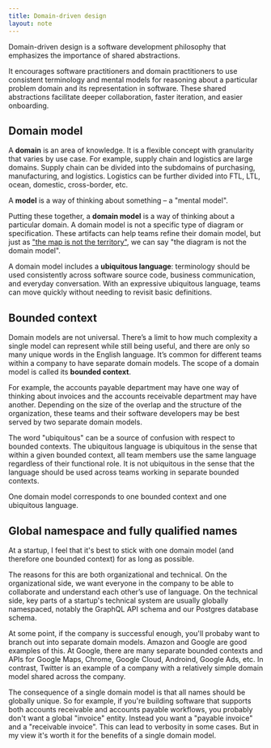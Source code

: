 ```yaml
---
title: Domain-driven design
layout: note
---
```


Domain-driven design is a software development philosophy that emphasizes the importance of shared abstractions.

It encourages software practitioners and domain practitioners to use consistent terminology and mental models for reasoning about a particular problem domain and its representation in software. These shared abstractions facilitate deeper collaboration, faster iteration, and easier onboarding.

## Domain model

A **domain** is an area of knowledge. It is a flexible concept with granularity that varies by use case. For example, supply chain and logistics are large domains. Supply chain can be divided into the subdomains of purchasing, manufacturing, and logistics. Logistics can be further divided into FTL, LTL, ocean, domestic, cross-border, etc.

A **model** is a way of thinking about something – a "mental model".

Putting these together, a **domain model** is a way of thinking about a particular domain. A domain model is not a specific type of diagram or specification. These artifacts can help teams refine their domain model, but just as ["the map is not the territory"](https://en.wikipedia.org/wiki/Map%E2%80%93territory_relation), we can say "the diagram is not the domain model".

A domain model includes a **ubiquitous language**: terminology should be used consistently across software source code, business communication, and everyday conversation. With an expressive ubiquitous language, teams can move quickly without needing to revisit basic definitions.

## Bounded context

Domain models are not universal. There’s a limit to how much complexity a single model can represent while still being useful, and there are only so many unique words in the English language. It’s common for different teams within a company to have separate domain models. The scope of a domain model is called its **bounded context**.

For example, the accounts payable department may have one way of thinking about invoices and the accounts receivable department may have another. Depending on the size of the overlap and the structure of the organization, these teams and their software developers may be best served by two separate domain models.

The word "ubiquitous" can be a source of confusion with respect to bounded contexts. The ubiquitous language is ubiquitous in the sense that within a given bounded context, all team members use the same language regardless of their functional role. It is not ubiquitous in the sense that the language should be used across teams working in separate bounded contexts.

One domain model corresponds to one bounded context and one ubiquitous language.

## Global namespace and fully qualified names

At a startup, I feel that it's best to stick with one domain model (and therefore one bounded context) for as long as possible.

The reasons for this are both organizational and technical. On the organizational side, we want everyone in the company to be able to collaborate and understand each other’s use of language. On the technical side, key parts of a startup's technical system are usually globally namespaced, notably the GraphQL API schema and our Postgres database schema.

At some point, if the company is successful enough, you'll probaby want to branch out into separate domain models. Amazon and Google are good examples of this. At Google, there are many separate bounded contexts and APIs for Google Maps, Chrome, Google Cloud, Androind, Google Ads, etc. In contrast, Twitter is an example of a company with a relatively simple domain model shared across the company.

The consequence of a single domain model is that all names should be globally unique. So for example, if you're building software that supports both accounts receivable and accounts payable workflows, you probably don't want a global "invoice" entity. Instead you want a "payable invoice" and a "receivable invoice". This can lead to verbosity in some cases. But in my view it's worth it for the benefits of a single domain model.
